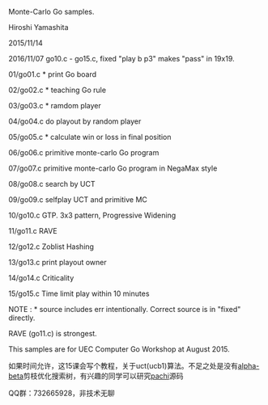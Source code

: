 Monte-Carlo Go samples.

Hiroshi Yamashita


2015/11/14

2016/11/07 go10.c - go15.c, fixed "play b p3" makes "pass" in 19x19.


01/go01.c * print Go board

02/go02.c * teaching Go rule

03/go03.c * ramdom player

04/go04.c   do playout by random player

05/go05.c * calculate win or loss in final position

06/go06.c   primitive monte-carlo Go program

07/go07.c   primitive monte-carlo Go program in NegaMax style

08/go08.c   search by UCT

09/go09.c   selfplay UCT and primitive MC

10/go10.c   GTP. 3x3 pattern, Progressive Widening

11/go11.c   RAVE

12/go12.c   Zoblist Hashing

13/go13.c   print playout owner

14/go14.c   Criticality

15/go15.c   Time limit play within 10 minutes


NOTE : * source includes err intentionally. Correct source is in "fixed" directly.


RAVE (go11.c) is strongest.

This samples are for UEC Computer Go Workshop at August 2015.


如果时间允许，这15课会写个教程，关于uct(ucb1)算法。不足之处是没有[alpha-beta](https://en.wikipedia.org/wiki/Alpha%E2%80%93beta_pruning)剪枝优化搜索树，有兴趣的同学可以研究[pachi](https://github.com/pasky/pachi)源码


QQ群：732665928，非技术无聊



